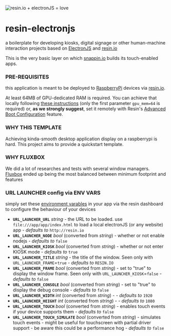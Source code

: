 ![resin.io + electronJS = love](http://snappin.io/img/resin_electron_love.png)
# resin-electronjs

a boilerplate for developing kiosks, digital signage or other human-machine interaction projects based on [ElectronJS](http://electron.atom.io/) and [resin.io](http://resin.io)

This is the very basic layer on which [snappin.io](http://snappin.io) builds its touch-enabled apps.

### PRE-REQUISITES
this application is meant to be deployed to [RaspberryPi](https://www.raspberrypi.org/products/) devices via [resin.io](http://resin.io).

At least 64MB of GPU-dedicated RAM is required. You can achieve that locally following [these instructions](http://docs.resin.io/#/pages/hardware/i2c-and-spi.md#raspberry-pi-camera-module) (only the first parameter `gpu_mem=64` is required) or, __as we strongly suggest__, set it remotely with Resin's [Advanced Boot Configuration](http://docs.resin.io/#/pages/configuration/advanced.md#modifying-config-txt-remotely-) feature.

### WHY THIS TEMPLATE

Achieving kinda-smooth desktop application display on a raspberrypi is hard. This project aims to provide a quickstart template.

### WHY FLUXBOX

We did a lot of researches and tests with several window managers. [Fluxbox](http://fluxbox.org/) ended up being the most balanced between minimum footprint and features

### URL LAUNCHER config via ENV VARS

simply set these [environment varables](http://docs.resin.io/#/pages/management/env-vars.md) in your app via the resin dashboard to configure the behaviour of your devices

* **`URL_LAUNCHER_URL`** *string* - the URL to be loaded. use `file:///app/app/index.html` to load a local electronJS (or any website) app - *defaults to* `http://resin.io`
* **`URL_LAUNCHER_NODE`** *bool* (converted from *string*) - whether or not enable nodejs - *defaults to* `false`
* **`URL_LAUNCHER_KIOSK`** *bool* (converted from *string*) - whether or not enter KIOSK mode - *defaults to* `true`
* **`URL_LAUNCHER_TITLE`** *string* - the title of the window. Seen only with `URL_LAUNCHER_FRAME`=`true` - *defaults to* `RESIN.IO`
* **`URL_LAUNCHER_FRAME`** *bool* (converted from *string*) - set to "true" to display the window frame. Seen only with `URL_LAUNCHER_KIOSK`=`false` - *defaults to*  `false`
* **`URL_LAUNCHER_CONSOLE`** *bool* (converted from *string*) - set to "true" to display the debug console -  *defaults to*  `false`
* **`URL_LAUNCHER_WIDTH`**  *int* (converted from *string*) -  - *defaults to* `1920`
* **`URL_LAUNCHER_HEIGHT`**  *int* (converted from *string*) -  - *defaults to* `1080`
* **`URL_LAUNCHER_TOUCH`** *bool* (converted from *string*) - enables touch events if your device supports them  - *defaults to* `false`
* **`URL_LAUNCHER_TOUCH_SIMULATE`** *bool* (converted from *string*) - simulates touch events - might be useful for touchscreen with partial driver support - be aware this could be a performance hog  - *defaults to* `false`
